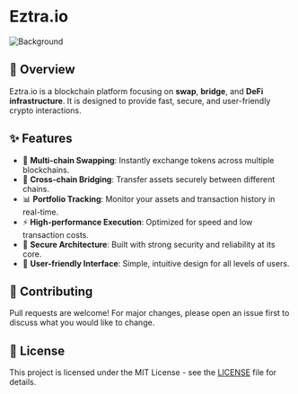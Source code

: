 # Eztra.io

![Background](https://sdmntpraustraliaeast.oaiusercontent.com/files/00000000-7aa4-61fa-9271-78446ef7965e/raw?se=2025-09-26T11%3A00%3A11Z&sp=r&sv=2024-08-04&sr=b&scid=adaa5d73-e3a7-5590-914e-3d69a77db7fc&skoid=8cb40e9f-389f-4cf6-afaa-e5bd4c7fd98c&sktid=a48cca56-e6da-484e-a814-9c849652bcb3&skt=2025-09-25T21%3A06%3A33Z&ske=2025-09-26T21%3A06%3A33Z&sks=b&skv=2024-08-04&sig=9t1EHGP0wZstsYZD7xklYNc4NoYQGZ0nzJ6upY5CMCw%3D)

## 🚀 Overview
Eztra.io is a blockchain platform focusing on **swap**, **bridge**, and **DeFi infrastructure**. It is designed to provide fast, secure, and user-friendly crypto interactions.

## ✨ Features
- 🔄 **Multi-chain Swapping**: Instantly exchange tokens across multiple blockchains.
- 🌉 **Cross-chain Bridging**: Transfer assets securely between different chains.
- 📊 **Portfolio Tracking**: Monitor your assets and transaction history in real-time.
- ⚡ **High-performance Execution**: Optimized for speed and low transaction costs.
- 🔐 **Secure Architecture**: Built with strong security and reliability at its core.
- 📱 **User-friendly Interface**: Simple, intuitive design for all levels of users.


## 🤝 Contributing
Pull requests are welcome! For major changes, please open an issue first to discuss what you would like to change.

## 📜 License
This project is licensed under the MIT License - see the [LICENSE](LICENSE) file for details.
